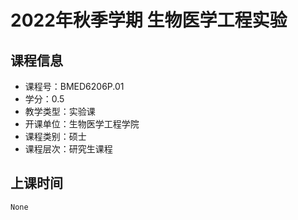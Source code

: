 # 2022年秋季学期 生物医学工程实验 






## 课程信息

- 课程号：BMED6206P.01
- 学分：0.5
- 教学类型：实验课
- 开课单位：生物医学工程学院
- 课程类别：硕士
- 课程层次：研究生课程

## 上课时间

```
None
```

